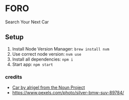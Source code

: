 
# FORO
Search Your Next Car

## Setup

1. Install Node Version Manager: `brew install nvm`
2. Use correct node version: `nvm use`
3. Install all dependencies: `npm i`
4. Start app: `npm start`

### credits
 - [Car by alrigel from the Noun Project](https://thenounproject.com/term/car/1168315/)
 - https://www.pexels.com/photo/silver-bmw-suv-89784/

